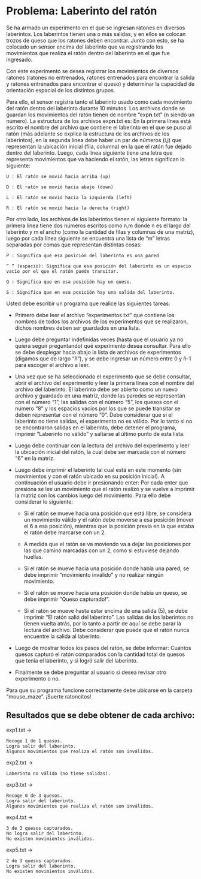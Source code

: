# Problema: Laberinto del ratón

Se ha armado un experimento en el que se ingresan ratones en diversos laberintos. Los laberintos tienen una o más salidas, y en ellos se colocan trozos de queso que los ratones deben encontrar. Junto con esto, se ha colocado un sensor encima del laberinto que va registrando los movimientos que realiza el ratón dentro del laberinto en el que fue ingresado.

Con este experimento se desea registrar los movimientos de diversos ratones (ratones no entrenados, ratones entrenados para encontrar la salida y ratones entrenados para encontrar el queso) y determinar la capacidad de orientación espacial de los distintos grupos.

Para ello, el sensor registra tanto el laberinto usado como cada movimiento del ratón dentro del laberinto durante 10 minutos. Los archivos donde se guardan los movimientos del ratón tienen de nombre “exp**n**.txt” (n siendo un número). La estructura de los archivos exp**n**.txt es: En la primera línea está escrito el nombre del archivo que contiene el laberinto en el que se puso al ratón (más adelante se explica la estructura de los archivos de los laberintos), en la segunda línea debe haber un par de números (i,j) que representan la ubicación inicial (fila, columna) en la que el ratón fue dejado dentro del laberinto. Luego, cada línea siguiente tiene una letra que representa movimientos que va haciendo el ratón, las letras significan lo siguiente:

    U : El ratón se movió hacia arriba (up)

    D : El ratón se movió hacia abajo (down)

    L : El ratón se movió hacia la izquierda (left)

    R : El ratón se movió hacia la derecha (right)

Por otro lado, los archivos de los laberintos tienen el siguiente formato: la primera línea tiene dos números escritos como n,m  donde n es el largo del laberinto y m el ancho (como la cantidad de filas y columnas de una matriz), luego por cada línea siguiente se encuentra una lista de “m” letras separadas por comas que representan distintas cosas:

    P : Significa que esa posición del laberinto es una pared

    “ “ (espacio): Significa que esa posición del laberinto es un espacio vacío por el que el ratón puede transitar.

    Q : Significa que en esa posición hay un queso.

    S : Significa que en esa posición hay una salida del laberinto.

Usted debe escribir un programa que realice las siguientes tareas:

* Primero debe leer el archivo “experimentos.txt” que contiene los nombres de todos los archivos de los experimentos que se realizaron, dichos nombres deben ser guardados en una lista.

* Luego debe preguntar indefinidas veces (hasta que el usuario ya no quiera seguir preguntando) qué experimento desea consultar. Para ello se debe desplegar hacia abajo la lista de archivos de experimentos (digamos que de largo “ñ”), y se debe ingresar un número entre 0 y ñ-1 para escoger el archivo a leer.

* Una vez que se ha seleccionado el experimento que se debe consultar, abrir el archivo del experimento y leer la primera línea con el nombre del archivo del laberinto. El laberinto debe ser abierto como un nuevo archivo y guardado en una matriz, donde las paredes se representan con el número “1”, las salidas con el número “5”, los quesos con el número “8” y los espacios vacíos por los que se puede transitar se deben representar con el número “0”.
Debe considerar que si el laberinto no tiene salidas, el experimento no es válido. Por lo tanto si no se encontraron salidas en el laberinto, debe detener el programa, imprimir “Laberinto no válido” y saltarse al último punto de esta lista.

* Luego debe continuar con la lectura del archivo del experimento y leer la ubicación inicial del ratón, la cual debe ser marcada con el número “6” en la matriz.

* Luego debe imprimir el laberinto tal cual está en este momento (sin movimientos y con el ratón ubicado en su posición inicial). A continuación el usuario debe ir presionando enter: Por cada enter que presiona se lee un movimiento que el ratón realizó y se vuelve a imprimir la matriz con los cambios luego del movimiento. Para ello debe considerar lo siguiente:

  * Si el ratón se mueve hacia una posición que está libre, se considera un movimiento válido y el ratón debe moverse a esa posición (mover el 6 a esa posición), mientras que la posición previa en la que estaba el ratón debe marcarse con un 2.

  * A medida que el ratón se va moviendo va a dejar las posiciones por las que caminó marcadas con un 2, como si estuviese dejando huellas.

  * Si el ratón se mueve hacia una posición donde había una pared, se debe imprimir “movimiento inválido” y no realizar ningún movimiento.

  * Si el ratón se mueve hacia una posición donde había un queso, se debe imprimir “Queso capturado!”.

  * Si el ratón se mueve hasta estar encima de una salida (5), se debe imprimir “El ratón salió del laberinto”. Las salidas de los laberintos no tienen vuelta atrás, por lo tanto a partir de aquí se debe parar la lectura del archivo. Debe considerar que puede que el ratón nunca encuentre la salida al laberinto.

* Luego de mostrar todos los pasos del ratón, se debe informar: Cuántos quesos capturó el ratón comparados con la cantidad total de quesos que tenía el laberinto, y si logró salir del laberinto.

* Finalmente se debe preguntar al usuario si desea revisar otro experimento o no.

Para que su programa funcione correctamente debe ubicarse en la carpeta “mouse_maze”. ¡Suerte ratoncitos!

## Resultados que se debe obtener de cada archivo:

exp1.txt →
```
Recoge 1 de 1 quesos.
Logra salir del laberinto.
Algunos movimientos que realiza el ratón son inválidos.
```

exp2.txt →
```
Laberinto no válido (no tiene salidas).
```

exp3.txt →
```
Recoge 0 de 3 quesos.
Logra salir del laberinto.
Algunos movimientos que realiza el ratón son inválidos.
```

exp4.txt →
```
3 de 3 quesos capturados.
No logra salir del laberinto.
No existen movimientos inválidos.
```

exp5.txt →
```
2 de 3 quesos capturados.
Logra salir del laberinto.
No existen movimientos inválidos.
```
